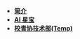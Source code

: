 - [**简介**](README.md "Codax 的说明文档小栈")
- [**AI 星宝**](/?target=aixbot)
- [**校青协技术部(Temp)**](/?target=yva-tech)
